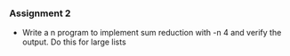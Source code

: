 ### Assignment 2
- Write a n program to implement sum reduction  with -n 4 and verify the output. Do this for large lists 